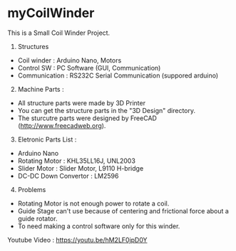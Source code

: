 # myCoilWinder

This is a Small Coil Winder Project.

1. Structures
 - Coil winder : Arduino Nano, Motors
 - Control SW : PC Software (GUI, Communication)
 - Communication : RS232C Serial Communication (suppored arduino)

2. Machine Parts :
 - All structure parts were made by 3D Printer
 - You can get the structure parts in the "3D Design" directory.
 - The sturcutre parts were designed by FreeCAD (http://www.freecadweb.org).

3. Eletronic Parts List :
 - Arduino Nano
 - Rotating Motor : KHL35LL16J, UNL2003
 - Slider Motor : Slider Motor, L9110 H-bridge
 - DC-DC Down Convertor : LM2596

4. Problems
 - Rotating Motor is not enough power to rotate a coil.
 - Guide Stage can't use because of centering and frictional force about a guide rotator.
 - To need making a control software only for this winder.
 
Youtube Video : https://youtu.be/hM2LF0jpD0Y
<img src="http://www.solenoid.or.kr/data/coilwinder_01.png" border="0" alt="">
